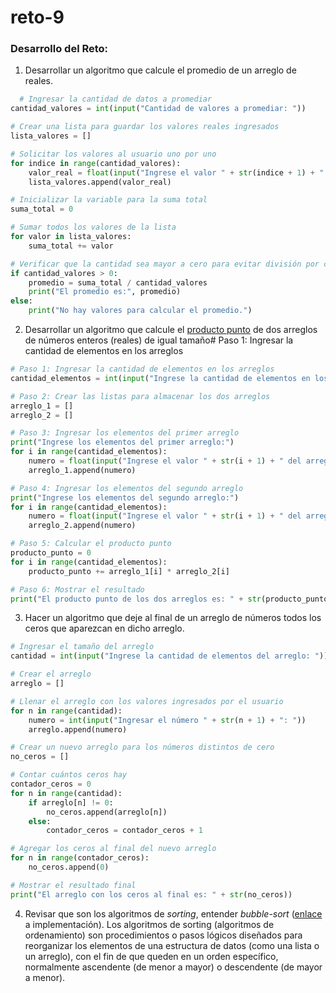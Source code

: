 # reto-9
### Desarrollo del Reto:
1. Desarrollar un algoritmo que calcule el promedio de un arreglo de reales.
```python  
  # Ingresar la cantidad de datos a promediar
cantidad_valores = int(input("Cantidad de valores a promediar: "))

# Crear una lista para guardar los valores reales ingresados
lista_valores = []

# Solicitar los valores al usuario uno por uno
for indice in range(cantidad_valores):
    valor_real = float(input("Ingrese el valor " + str(indice + 1) + ": "))
    lista_valores.append(valor_real)

# Inicializar la variable para la suma total
suma_total = 0

# Sumar todos los valores de la lista
for valor in lista_valores:
    suma_total += valor

# Verificar que la cantidad sea mayor a cero para evitar división por cero
if cantidad_valores > 0:
    promedio = suma_total / cantidad_valores
    print("El promedio es:", promedio)
else:
    print("No hay valores para calcular el promedio.")
```
2. Desarrollar un algoritmo que calcule el [producto punto](https://www.cuemath.com/algebra/dot-product/) de dos arreglos de números enteros (reales) de igual tamaño# Paso 1: Ingresar la cantidad de elementos en los arreglos
```python
# Paso 1: Ingresar la cantidad de elementos en los arreglos
cantidad_elementos = int(input("Ingrese la cantidad de elementos en los arreglos: "))

# Paso 2: Crear las listas para almacenar los dos arreglos
arreglo_1 = []
arreglo_2 = []

# Paso 3: Ingresar los elementos del primer arreglo
print("Ingrese los elementos del primer arreglo:")
for i in range(cantidad_elementos):
    numero = float(input("Ingrese el valor " + str(i + 1) + " del arreglo 1: "))
    arreglo_1.append(numero)

# Paso 4: Ingresar los elementos del segundo arreglo
print("Ingrese los elementos del segundo arreglo:")
for i in range(cantidad_elementos):
    numero = float(input("Ingrese el valor " + str(i + 1) + " del arreglo 2: "))
    arreglo_2.append(numero)

# Paso 5: Calcular el producto punto
producto_punto = 0
for i in range(cantidad_elementos):
    producto_punto += arreglo_1[i] * arreglo_2[i]

# Paso 6: Mostrar el resultado
print("El producto punto de los dos arreglos es: " + str(producto_punto))
```
3. Hacer un algoritmo que deje al final de un arreglo de números todos los ceros que aparezcan en dicho arreglo.
```python
# Ingresar el tamaño del arreglo
cantidad = int(input("Ingrese la cantidad de elementos del arreglo: "))

# Crear el arreglo
arreglo = []

# Llenar el arreglo con los valores ingresados por el usuario
for n in range(cantidad):
    numero = int(input("Ingresar el número " + str(n + 1) + ": "))
    arreglo.append(numero)

# Crear un nuevo arreglo para los números distintos de cero
no_ceros = []

# Contar cuántos ceros hay
contador_ceros = 0
for n in range(cantidad):
    if arreglo[n] != 0:
        no_ceros.append(arreglo[n])
    else:
        contador_ceros = contador_ceros + 1

# Agregar los ceros al final del nuevo arreglo
for n in range(contador_ceros):
    no_ceros.append(0)

# Mostrar el resultado final
print("El arreglo con los ceros al final es: " + str(no_ceros))
```
4. Revisar que son los algoritmos de *sorting*, entender *bubble-sort* ([enlace](https://www.geeksforgeeks.org/bubble-sort/) a implementación).
Los algoritmos de sorting (algoritmos de ordenamiento) son procedimientos o pasos lógicos diseñados para reorganizar los elementos de una estructura de datos (como una lista o un arreglo), con el fin de que queden en un orden específico, normalmente ascendente (de menor a mayor) o descendente (de mayor a menor).
